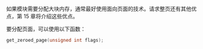 如果模块需要分配大块内存，通常最好使用面向页面的技术。请求整页还有其他优点，第 15 章将介绍这些优点。

要分配页面，可以使用以下函数：
```c
get_zeroed_page(unsigned int flags);
```